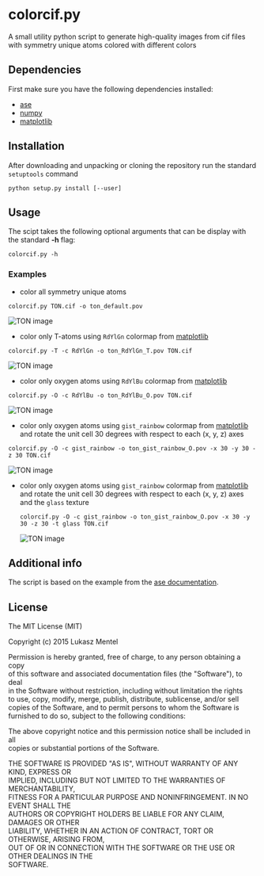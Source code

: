 # colorcif.py

A small utility python script to generate high-quality images from cif files
with symmetry unique atoms colored with different colors


## Dependencies

First make sure you have the following dependencies installed:

* [ase](https://wiki.fysik.dtu.dk/ase/)
* [numpy](http://www.numpy.org/)
* [matplotlib]

## Installation

After downloading and unpacking or cloning the repository run the standard
`setuptools` command

```
python setup.py install [--user]
```

## Usage

The scipt takes the following optional arguments that can be display with the
standard **-h** flag:

```
colorcif.py -h
```

### Examples

* color all symmetry unique atoms

```
colorcif.py TON.cif -o ton_default.pov
```

  ![TON image][ton_default]

* color only T-atoms using `RdYlGn` colormap from [matplotlib]

```
colorcif.py -T -c RdYlGn -o ton_RdYlGn_T.pov TON.cif
```

  ![TON image][ton_RdYlGn_T]

* color only oxygen atoms using `RdYlBu` colormap from [matplotlib]

```
colorcif.py -O -c RdYlBu -o ton_RdYlBu_O.pov TON.cif
```

  ![TON image][ton_RdYlBu_O]

* color only oxygen atoms using `gist_rainbow` colormap from [matplotlib] and
rotate the unit cell 30 degrees with respect to each (x, y, z) axes

```
colorcif.py -O -c gist_rainbow -o ton_gist_rainbow_O.pov -x 30 -y 30 -z 30 TON.cif
```

  ![TON image][ton_gist_rainbow_O]

* color only oxygen atoms using `gist_rainbow` colormap from [matplotlib] and
rotate the unit cell 30 degrees with respect to each (x, y, z) axes and the
`glass` texture

  ```
  colorcif.py -O -c gist_rainbow -o ton_gist_rainbow_O.pov -x 30 -y 30 -z 30 -t glass TON.cif
  ```

  ![TON image][ton_gist_rainbow_glass_O]

[ton_default]: https://bytebucket.org/lukaszmentel/colorcif/raw/tip/example/gfx/ton_default.png "TON default all atoms"
[ton_RdYlGn_T]: https://bytebucket.org/lukaszmentel/colorcif/raw/tip/example/gfx/ton_RdYlGn_T.png "TON RdYlGn T-atoms"
[ton_RdYlBu_O]: https://bytebucket.org/lukaszmentel/colorcif/raw/tip/example/gfx/ton_RdYlBu_O.png "TON RdYlbu O-atoms"
[ton_gist_rainbow_O]: https://bytebucket.org/lukaszmentel/colorcif/raw/tip/example/gfx/ton_gist_rainbow_O.png "TON gist_rainbow O-atoms"
[ton_gist_rainbow_glass_O]: https://bytebucket.org/lukaszmentel/colorcif/raw/tip/example/gfx/ton_gist_rainbow_glass_O.png "TON gist_rainbow glass O-atoms"


[matplotlib]: http://matplotlib.org/


## Additional info

The script is based on the example from the [ase documentation](https://wiki.fysik.dtu.dk/ase/_downloads/saving_graphics.py).

## License

The MIT License (MIT)  

Copyright (c) 2015 Lukasz Mentel  

Permission is hereby granted, free of charge, to any person obtaining a copy  
of this software and associated documentation files (the "Software"), to deal  
in the Software without restriction, including without limitation the rights  
to use, copy, modify, merge, publish, distribute, sublicense, and/or sell  
copies of the Software, and to permit persons to whom the Software is  
furnished to do so, subject to the following conditions:  

The above copyright notice and this permission notice shall be included in all   
copies or substantial portions of the Software.  

THE SOFTWARE IS PROVIDED "AS IS", WITHOUT WARRANTY OF ANY KIND, EXPRESS OR  
IMPLIED, INCLUDING BUT NOT LIMITED TO THE WARRANTIES OF MERCHANTABILITY,  
FITNESS FOR A PARTICULAR PURPOSE AND NONINFRINGEMENT. IN NO EVENT SHALL THE  
AUTHORS OR COPYRIGHT HOLDERS BE LIABLE FOR ANY CLAIM, DAMAGES OR OTHER  
LIABILITY, WHETHER IN AN ACTION OF CONTRACT, TORT OR OTHERWISE, ARISING FROM,  
OUT OF OR IN CONNECTION WITH THE SOFTWARE OR THE USE OR OTHER DEALINGS IN THE  
SOFTWARE.  
